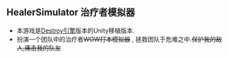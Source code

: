 HealerSimulator 治疗者模拟器
---------
* 本游戏是[Destroy引擎](https://github.com/kyasever/ConsoleGames)版本的Unity移植版本.
* 扮演一个团队中的治疗者~~WOW打本模拟器~~ , 拯救团队于危难之中.~~保护我的敌人,痛击我的队友~~

